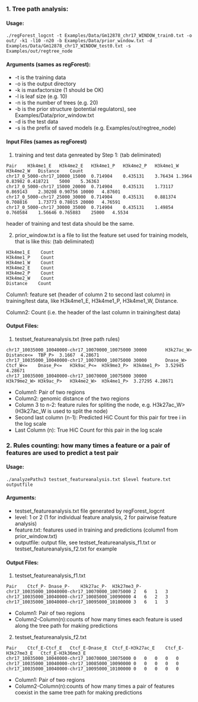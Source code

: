 ### 1. Tree path analysis:
#### Usage:
```
./regForest_logcnt -t Examples/Data/Gm12878_chr17_WINDOW_train0.txt -o out/ -k1 -l10 -n20 -b Examples/Data/prior_window.txt -d Examples/Data/Gm12878_chr17_WINDOW_test0.txt -s Examples/out/regtree_node
```
#### Arguments (sames as regForest): 
- -t is the training data
- -o is the output directory
- -k is maxfactorsize (1 should be OK)
- -l is leaf size (e.g. 10)
- -n is the number of trees (e.g. 20)
- -b is the prior structure (potential regulators), see Examples/Data/prior_window.txt 
- -d is the test data
- -s is the prefix of saved models (e.g. Examples/out/regtree_node)


#### Input Files (sames as regForest)
1. training and test data genreated by Step 1: (tab deliminated)
```
Pair	H3k4me1_E	H3k4me2_E	H3k4me1_P	H3k4me2_P	H3k4me1_W	H3k4me2_W	Distance	Count
chr17_0_5000-chr17_10000_15000	0.714904	0.435131	3.76434	1.3964	0.83982	0.418721	5000	5.36363
chr17_0_5000-chr17_15000_20000	0.714904	0.435131	1.73117	0.869143	2.30208	0.90756	10000	4.87601
chr17_0_5000-chr17_25000_30000	0.714904	0.435131	0.881374	0.708816	1.73773	0.78015	20000	4.76591
chr17_0_5000-chr17_30000_35000	0.714904	0.435131	1.49854	0.760584	1.56646	0.765883	25000	4.5534
```
header of training and test data should be the same.

2. prior_window.txt is a file to list the feature set used for training models, that is like this: (tab deliminated)
```
H3k4me1_E    Count
H3k4me1_P    Count
H3k4me1_W    Count
H3k4me2_E    Count
H3k4me2_P    Count
H3k4me2_W    Count
Distance    Count
```
Column1: feature set (header of column 2 to second last column) in training/test data, like H3k4me1_E, H3k4me1_P, H3k4me1_W, Distance.

Column2: Count (i.e. the header of the last column in training/test data)

#### Output Files:
1. testset_featureanalysis.txt (tree path rules)
```
chr17_10035000_10040000-chr17_10070000_10075000	30000		H3k27ac_W>	Distance<=	TBP_P>	3.1667	4.28671
chr17_10035000_10040000-chr17_10070000_10075000	30000		Dnase_W>	Ctcf_W<=	Dnase_P<=	H3k9ac_P<=	H3k9me3_P>	H3k4me1_P>	3.52945	4.28671
chr17_10035000_10040000-chr17_10070000_10075000	30000		H3k79me2_W>	H3k9ac_P>	H3k4me2_W>	H3k4me1_P>	3.27295	4.28671
```
- Column1: Pair of two regions
- Column2: genomic distance of the two regions
- Column 3 to n-2: feature rules for spliting the node, e.g. H3k27ac_W> (H3k27ac_W is used to split the node)
- Second last column (n-1): Predicted HiC Count for this pair for tree i in the log scale 
- Last Column (n): True HiC Count for this pair in the log scale 	


### 2. Rules counting: how many times a feature or a pair of features are used to predict a test pair
#### Usage:
```
./analyzePathv3 testset_featureanalysis.txt $level feature.txt outputfile
```
#### Arguments: 
- testset_featureanalysis.txt file generated by regForest_logcnt
- level: 1 or 2 (1 for individual feature analysis, 2 for pairwise feature analysis)
- feature.txt: features used in training and predictions (column1 from prior_window.txt)
- outputfile: output file, see testset_featureanalysis_f1.txt or testset_featureanalysis_f2.txt for example

#### Output Files:
1. testset_featureanalysis_f1.txt
```
Pair	Ctcf_P-	Dnase_P-	H3k27ac_P-	H3k27me3_P-
chr17_10035000_10040000-chr17_10070000_10075000	2	6	1	3
chr17_10035000_10040000-chr17_10085000_10090000	4	6	2	3
chr17_10035000_10040000-chr17_10095000_10100000	3	6	1	3
```
- Column1: Pair of two regions
- Column2-Column(n):counts of how many times each feature is used along the tree path for making predictions

2. testset_featureanalysis_f2.txt
```
Pair	Ctcf_E-Ctcf_E	Ctcf_E-Dnase_E	Ctcf_E-H3k27ac_E	Ctcf_E-H3k27me3_E	Ctcf_E-H3k36me3_E
chr17_10035000_10040000-chr17_10070000_10075000	0	0	0	0	0
chr17_10035000_10040000-chr17_10085000_10090000	0	0	0	0	0
chr17_10035000_10040000-chr17_10095000_10100000	0	0	0	0	0
```
- Column1: Pair of two regions
- Column2-Column(n):counts of how many times a pair of features coexist in the same tree path for making predictions
